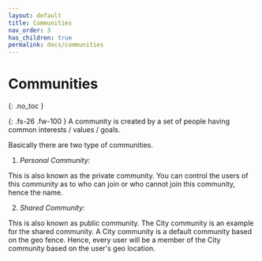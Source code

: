 ```yaml
---
layout: default
title: Communities
nav_order: 3
has_children: true
permalink: docs/communities
---
```

 
# Communities
{: .no_toc }

{: .fs-26 .fw-100 }
A community is created by a set of people having common interests / values / goals. 

Basically there are two type of communities.
1. *Personal Community:*

This is also known as the private community. You can control the users of this community as to who can join or who cannot join this community, hence the name.


2. *Shared Community:*

This is also known as public community. The City community is an example for the shared community. A City community is a default community based on the geo fence. Hence, every user will be a member of the City community based on the user's geo location. 


